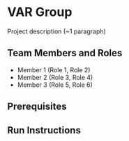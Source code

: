 # VAR Group

Project description (~1 paragraph)

## Team Members and Roles

* Member 1 (Role 1, Role 2)
* Member 2 (Role 3, Role 4)
* Member 3 (Role 5, Role 6)

## Prerequisites

## Run Instructions
